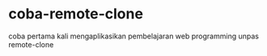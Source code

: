 # coba-remote-clone
coba pertama kali mengaplikasikan pembelajaran web programming unpas remote-clone
